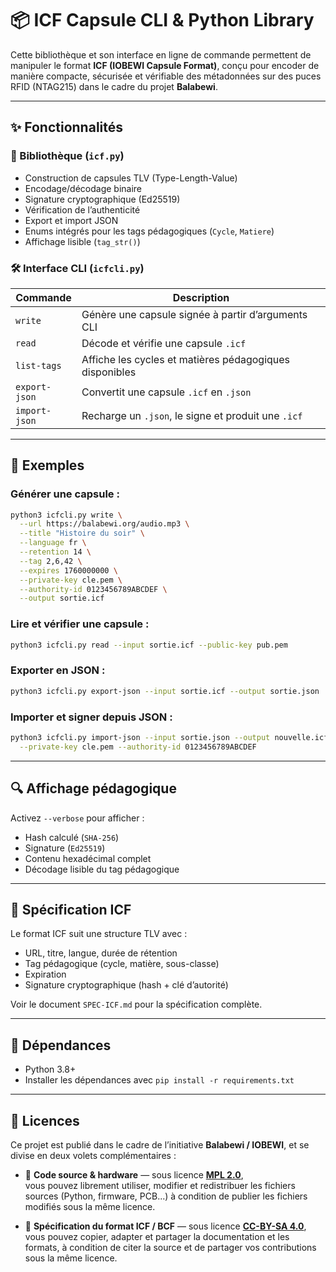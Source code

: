 # 📦 ICF Capsule CLI & Python Library

Cette bibliothèque et son interface en ligne de commande permettent de manipuler le format **ICF (IOBEWI Capsule Format)**, conçu pour encoder de manière compacte, sécurisée et vérifiable des métadonnées sur des puces RFID (NTAG215) dans le cadre du projet **Balabewi**.

---

## ✨ Fonctionnalités

### 🧩 Bibliothèque (`icf.py`)

- Construction de capsules TLV (Type-Length-Value)
- Encodage/décodage binaire
- Signature cryptographique (Ed25519)
- Vérification de l’authenticité
- Export et import JSON
- Enums intégrés pour les tags pédagogiques (`Cycle`, `Matiere`)
- Affichage lisible (`tag_str()`)

### 🛠️ Interface CLI (`icfcli.py`)

| Commande        | Description                                               |
|-----------------|-----------------------------------------------------------|
| `write`         | Génère une capsule signée à partir d’arguments CLI       |
| `read`          | Décode et vérifie une capsule `.icf`                      |
| `list-tags`     | Affiche les cycles et matières pédagogiques disponibles   |
| `export-json`   | Convertit une capsule `.icf` en `.json`                   |
| `import-json`   | Recharge un `.json`, le signe et produit une `.icf`       |

---

## 🧪 Exemples

### Générer une capsule :

```bash
python3 icfcli.py write \
  --url https://balabewi.org/audio.mp3 \
  --title "Histoire du soir" \
  --language fr \
  --retention 14 \
  --tag 2,6,42 \
  --expires 1760000000 \
  --private-key cle.pem \
  --authority-id 0123456789ABCDEF \
  --output sortie.icf
```

### Lire et vérifier une capsule :

```bash
python3 icfcli.py read --input sortie.icf --public-key pub.pem
```

### Exporter en JSON :

```bash
python3 icfcli.py export-json --input sortie.icf --output sortie.json
```

### Importer et signer depuis JSON :

```bash
python3 icfcli.py import-json --input sortie.json --output nouvelle.icf \
  --private-key cle.pem --authority-id 0123456789ABCDEF
```

---

## 🔍 Affichage pédagogique

Activez `--verbose` pour afficher :
- Hash calculé (`SHA-256`)
- Signature (`Ed25519`)
- Contenu hexadécimal complet
- Décodage lisible du tag pédagogique

---

## 📘 Spécification ICF

Le format ICF suit une structure TLV avec :
- URL, titre, langue, durée de rétention
- Tag pédagogique (cycle, matière, sous-classe)
- Expiration
- Signature cryptographique (hash + clé d’autorité)

Voir le document `SPEC-ICF.md` pour la spécification complète.

---

## 🔐 Dépendances

- Python 3.8+
- Installer les dépendances avec `pip install -r requirements.txt`

---

## 📄 Licences

Ce projet est publié dans le cadre de l’initiative **Balabewi / IOBEWI**, et se divise en deux volets complémentaires :

- 🧩 **Code source & hardware** — sous licence [**MPL 2.0**](https://www.mozilla.org/MPL/2.0/),  
  vous pouvez librement utiliser, modifier et redistribuer les fichiers sources (Python, firmware, PCB...) à condition de publier les fichiers modifiés sous la même licence.

- 📘 **Spécification du format ICF / BCF** — sous licence [**CC-BY-SA 4.0**](https://creativecommons.org/licenses/by-sa/4.0/),  
  vous pouvez copier, adapter et partager la documentation et les formats, à condition de citer la source et de partager vos contributions sous la même licence.